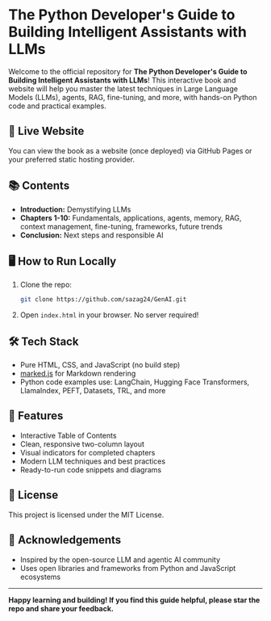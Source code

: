 # The Python Developer's Guide to Building Intelligent Assistants with LLMs

Welcome to the official repository for **The Python Developer's Guide to Building Intelligent Assistants with LLMs**! This interactive book and website will help you master the latest techniques in Large Language Models (LLMs), agents, RAG, fine-tuning, and more, with hands-on Python code and practical examples.

## 🚀 Live Website
You can view the book as a website (once deployed) via GitHub Pages or your preferred static hosting provider.

## 📚 Contents
- **Introduction:** Demystifying LLMs
- **Chapters 1-10:** Fundamentals, applications, agents, memory, RAG, context management, fine-tuning, frameworks, future trends
- **Conclusion:** Next steps and responsible AI

## 🖥️ How to Run Locally
1. Clone the repo:
   ```sh
   git clone https://github.com/sazag24/GenAI.git
   ```
2. Open `index.html` in your browser. No server required!

## 🛠️ Tech Stack
- Pure HTML, CSS, and JavaScript (no build step)
- [marked.js](https://github.com/markedjs/marked) for Markdown rendering
- Python code examples use: LangChain, Hugging Face Transformers, LlamaIndex, PEFT, Datasets, TRL, and more

## 🌟 Features
- Interactive Table of Contents
- Clean, responsive two-column layout
- Visual indicators for completed chapters
- Modern LLM techniques and best practices
- Ready-to-run code snippets and diagrams

## 📄 License
This project is licensed under the MIT License.

## 🙏 Acknowledgements
- Inspired by the open-source LLM and agentic AI community
- Uses open libraries and frameworks from Python and JavaScript ecosystems

---

**Happy learning and building! If you find this guide helpful, please star the repo and share your feedback.**
